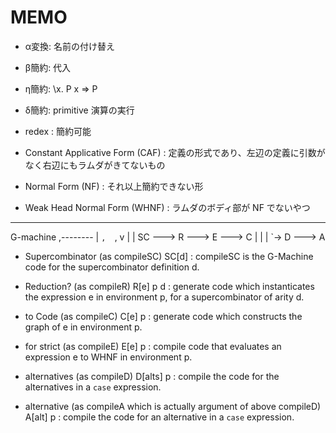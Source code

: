 # MEMO

* α変換: 名前の付け替え
* β簡約: 代入
* η簡約: \x. P x => P
* δ簡約: primitive 演算の実行

* redex : 簡約可能
* Constant Applicative Form (CAF) : 定義の形式であり、左辺の定義に引数がなく右辺にもラムダがきてないもの
* Normal Form (NF) : それ以上簡約できない形
* Weak Head Normal Form (WHNF) : ラムダのボディ部が NF でないやつ


----
G-machine
                   ,--------
                  |     `,  `,
                  v      |   |
   SC ---> R ---> E ---> C   |
                  |          |
                  `-> D ---> A

* Supercombinator (as compileSC)
SC[d] : compileSC is the G-Machine code for the supercombinator definition d.

* Reduction? (as compileR)
R[e] p d : generate code which instanticates the expression e in environment p,
           for a supercombinator of arity d.

* to Code (as compileC)
C[e] p : generate code which constructs the graph of e in environment p.

* for strict (as compileE)
E[e] p : compile code that evaluates an expression e to WHNF in environment p.

* alternatives (as compileD)
D[alts] p : compile the code for the alternatives in a `case` expression.

* alternative (as compileA which is actually argument of above compileD)
A[alt] p : compile the code for an alternative in a `case` expression.
